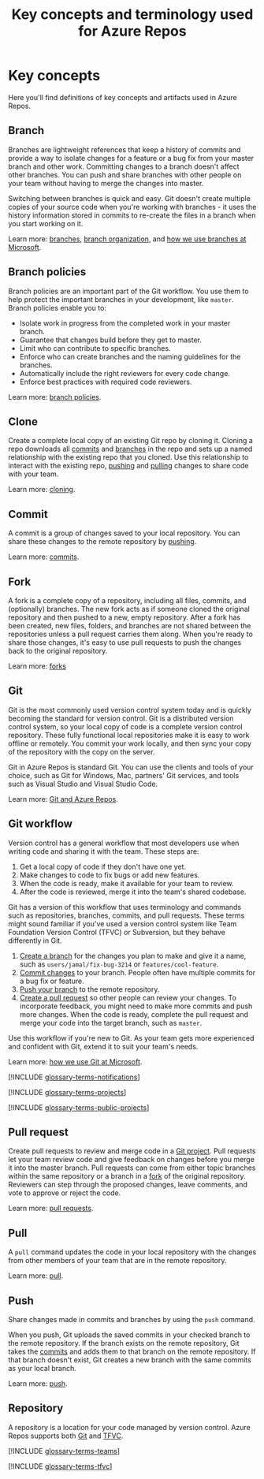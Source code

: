 ﻿---
title: Key concepts and terminology used for Azure Repos
titleSuffix: Azure Repos  
description: Key definitions for objects and items used to code with Azure Repos
ms.technology: devops-new-user 
ms.topic: reference
monikerRange: '>=tfs-2018'
ms.date: 09/10/2018  
---

# Key concepts

Here you'll find definitions of key concepts and artifacts used in Azure Repos.

## Branch

Branches are lightweight references that keep a history of commits and provide a way to isolate changes for a feature or a bug fix from your master branch and other work. Committing changes to a branch doesn't affect other branches. You can push and share branches with other people on your team without having to merge the changes into master.

Switching between branches is quick and easy. Git doesn't create multiple copies of your source code when you're working with branches - it uses the history information stored in commits to re-create the files in a branch when you start working on it.

Learn more: [branches](../git/branches.md), [branch organization](../git/git-branching-guidance.md), and [how we use branches at Microsoft](/azure/devops/learn/devops-at-microsoft/use-git-microsoft#git-branch-structure-and-policies).

## Branch policies

Branch policies are an important part of the Git workflow. You use them to help protect the important branches in your development, like `master`. Branch policies enable you to:

* Isolate work in progress from the completed work in your master branch.
* Guarantee that changes build before they get to master.
* Limit who can contribute to specific branches.
* Enforce who can create branches and the naming guidelines for the branches.
* Automatically include the right reviewers for every code change.
* Enforce best practices with required code reviewers.

Learn more: [branch policies](../git/branch-policies-overview.md).

## Clone

Create a complete local copy of an existing Git repo by cloning it. 
Cloning a repo downloads all [commits](#commit) and [branches](#branch) in the repo and sets up a named relationship with the existing repo that you cloned. Use this relationship to interact with the existing repo, [pushing](#push) and [pulling](#pull) changes to share code with your team.

Learn more: [cloning](../git/clone.md).

## Commit

A commit is a group of changes saved to your local repository. You can share these changes to the remote repository by [pushing](#push).

Learn more: [commits](../git/commits.md).

## Fork

A fork is a complete copy of a repository, including all files, commits, and (optionally) branches. The new fork acts as if someone cloned the original repository and then pushed to a new, empty repository. After a fork has been created, new files, folders, and branches are not shared between the repositories unless a pull request carries them along. When you're ready to share those changes, it's easy to use pull requests to push the changes back to the original repository.

Learn more: [forks](../git/forks-overview.md)

## Git

Git is the most commonly used version control system today and is quickly becoming the standard for version control. Git is a distributed version control system, so your local copy of code is a complete version control repository. These fully functional local repositories make it is easy to work offline or remotely. You commit your work locally, and then sync your copy of the repository with the copy on the server.

Git in Azure Repos is standard Git. You can use the clients and tools of your choice, such as Git for Windows, Mac, partners' Git services, and tools such as Visual Studio and Visual Studio Code.

Learn more: [Git and Azure Repos](../git/overview.md).

## Git workflow

Version control has a general workflow that most developers use when writing code and sharing it with the team. These steps are:

1. Get a local copy of code if they don't have one yet.
1. Make changes to code to fix bugs or add new features.
1. When the code is ready, make it available for your team to review.
1. After the code is reviewed, merge it into the team's shared codebase.

Git has a version of this workflow that uses terminology and commands such as repositories, branches, commits, and pull requests. These terms might sound familiar if you've used a version control system like Team Foundation Version Control (TFVC) or Subversion, but they behave differently in Git.

1. [Create a branch](#branch) for the changes you plan to make and give it a name, such as `users/jamal/fix-bug-3214` or `features/cool-feature`.
1. [Commit changes](#commit) to your branch. People often have multiple commits for a bug fix or feature.
1. [Push your branch](#push) to the remote repository. 
1. [Create a pull request](#pull-request) so other people can review your changes. To incorporate feedback, you might need to make more commits and push more changes. When the code is ready, complete the pull request and merge your code into the target branch, such as `master`.

Use this workflow if you're new to Git. As your team gets more experienced and confident with Git, extend it to suit your team's needs.

Learn more: [how we use Git at Microsoft](/azure/devops/learn/devops-at-microsoft/use-git-microsoft).

[!INCLUDE [glossary-terms-notifications](../../includes/glossary-terms/notifications.md)]

[!INCLUDE [glossary-terms-projects](../../includes/glossary-terms/projects.md)]

[!INCLUDE [glossary-terms-public-projects](../../includes/glossary-terms/public-projects.md)]

## Pull request

Create pull requests to review and merge code in a [Git project](../../organizations/projects/create-project.md).
Pull requests let your team review code and give feedback on changes before
you merge it into the master branch. Pull requests can come from either
topic branches within the same repository or a branch in a
[fork](../git/forks-overview.md) of the original repository.
Reviewers can step through the proposed changes, leave comments, and vote to approve or reject the code.

Learn more: [pull requests](../git/pull-requests-overview.md).

## Pull

A `pull` command updates the code in your local repository with the changes from other members of your team that are in the remote repository.

Learn more: [pull](../git/pulling.md).

## Push

Share changes made in commits and branches by using the `push` command. 

When you push, Git uploads the saved commits in your checked branch to the remote repository. If the branch exists on the remote repository, Git takes the [commits](#commit) and adds them to that branch on the remote repository. If that branch doesn't exist, Git creates a new branch with the same commits as your local branch.

Learn more: [push](../git/pushing.md).

## Repository

A repository is a location for your code managed by version control. Azure Repos supports both [Git](#git) and [TFVC](#team-foundation-version-control-tfvc).

[!INCLUDE [glossary-terms-teams](../../includes/glossary-terms/teams.md)]

[!INCLUDE [glossary-terms-tfvc](../../includes/glossary-terms/tfvc-repo.md)]
